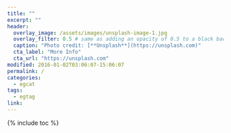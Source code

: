 ```yaml
---
title: ""
excerpt: ""
header:
  overlay_image: /assets/images/unsplash-image-1.jpg
  overlay_filter: 0.5 # same as adding an opacity of 0.5 to a black background
  caption: "Photo credit: [**Unsplash**](https://unsplash.com)"
  cta_label: "More Info"
  cta_url: "https://unsplash.com"
modified: 2016-01-02T03:06:07-15:06:07
permalink: /
categories:
  - egcat
tags:
  - egtag
link: 
---
```


{% include toc %}
